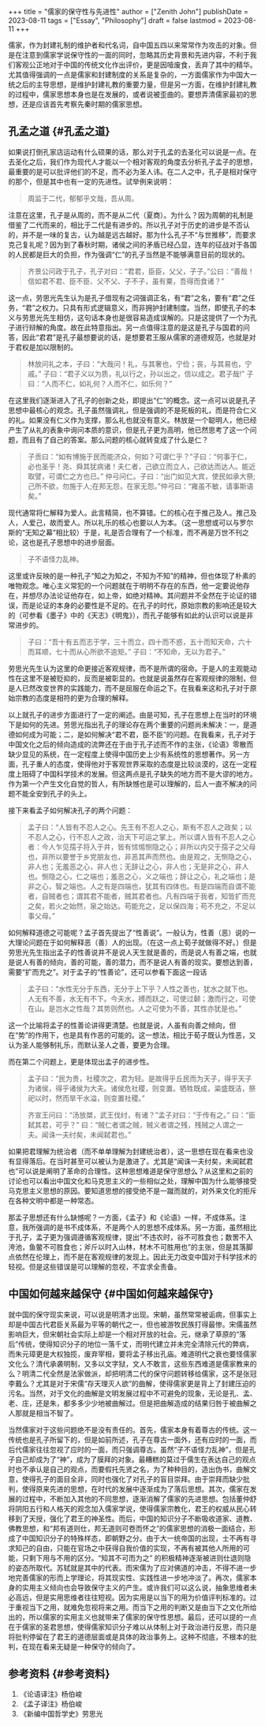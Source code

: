 +++
title = "儒家的保守性与先进性"
author = ["Zenith John"]
publishDate = 2023-08-11
tags = ["Essay", "Philosophy"]
draft = false
lastmod = 2023-08-11
+++

儒家，作为封建礼制的维护者和代名词，自中国五四以来常常作为攻击的对象。但是在注意到儒家学说保守性的一面的同时，忽略其历史背景和先进内容，不利于我们客观公正地对于中国的传统文化作出评价，更是因噎废食，丢弃了其中的精华。尤其值得强调的一点是儒家和封建制度的关系是复杂的，一方面儒家作为中国大一统之后的主导思想，是维护封建礼教的重要力量，但是另一方面，在维护封建礼教的过程中，儒家思想本身也是在发展的，或者说被歪曲的。要想弄清儒家最初的思想，还是应该首先考察先秦时期的儒家思想。


## 孔孟之道 {#孔孟之道}

如果说打倒孔家店运动有什么硕果的话，那么对于孔孟的去圣化可以说是一点。在去圣化之后，我们作为现代人才能以一个相对客观的角度去分析孔子孟子的思想，最重要的是可以批评他们的不足，而不必为圣人讳。在二人之中，孔子是相对保守的那个，但是其中也有一定的先进性。试举例来说明：

> 周监于二代，郁郁乎文哉，吾从周。

注意在这里，孔子是从周的，而不是从二代（夏商）。为什么？因为周朝的礼制是借鉴了二代而来的，相比于二代是有进步的。所以孔子对于历史的进步是不否认的，并不是一味的复古，认为越是远古越好。那为什么孔子不“与世推移”，而要求克己复礼呢？因为到了春秋时期，诸侯之间的矛盾已经凸显，连年的征战对于各国的人民都是巨大的负担，作为强调“仁”的孔子当然是不能够满意目前的现状的。

> 齐景公问政于孔子，孔子对曰：“君君，臣臣，父父，子子。”公曰：“善哉！信如君不君、臣不臣、父不父、子不子，虽有粟，吾得而食诸？”

这一点，劳思光先生认为是孔子借现有之词强调正名，有“君”之名，要有“君”之任务，“君”之权力。只具有形式逻辑意义，而非拥护封建制度。当然，即使孔子的本义与劳思光先生相仿，这句话本身也是很容易造成误解的。只是这提供了一个为孔子进行辩解的角度。故在此特意指出。另一点值得注意的是这是孔子与国君的问答，因此“君君”是孔子最想要说的话，是想要君王服从儒家的道德规范，也就是对于君权是加以限制的。

> 林放问礼之本，子曰：“大哉问！礼，与其奢也，宁俭；丧，与其易也，宁戚。”
> 子曰：“君子义以为质，礼以行之，孙以出之，信以成之。君子哉!”
> 子曰：“人而不仁，如礼何？人而不仁，如乐何？”

在这里我们逐渐进入了孔子的创新之处，即提出“仁”的概念。这一点可以说是孔子思想中最核心的观念。孔子虽然强调礼，但是强调的不是死板的礼，而是符合仁义的礼。如果没有仁义作为支撑，那么礼也就没有意义。林放是一个聪明人，他已经产生了从礼的表象中询问本质的意识，但是孔子更为高明，他已然思考了这一个问题，而且有了自己的答案。那么问题的核心就转变成了什么是仁？

> 子贡曰：“如有博施于民而能济众，何如？可谓仁乎？”子曰：“何事于仁，必也圣乎！尧、舜其犹病诸！夫仁者，己欲立而立人，己欲达而达人。能近取譬，可谓仁之方也已。”
> 仲弓问仁。子曰：“出门如见大宾，使民如承大祭;己所不欲，勿施于人;在邦无怨，在家无怨。”仲弓曰：“雍虽不敏，请事斯语矣。”

现代通常将仁解释为爱人。此言精简，也不算错。仁的核心在于推己及人。推己及人，人爱己，故而爱人。所以礼乐的核心也要以人为本。（这一思想或可以与罗尔斯的“无知之幕”相比较）于是，礼是否合理有了一个标准，而不再是万世不刊之论，这也是孔子思想中的进步层面。

> 子不语怪力乱神。

这里或许反映的是一种孔子“知之为知之，不知为不知”的精神，但也体现了朴素的唯物观念。唯心主义常犯的一个问题就在于明明不存在的东西，他一定要说他存在，并想尽办法论证他存在，如上帝，如绝对精神。其问题并不全然在于论证的错误，而是论证的本身的必要性是不足的。在孔子的时代，原始宗教的影响还是较大的（可参看《墨子》中的《天志》《明鬼》），而孔子能够有如此的认识可以说是非常进步的。

> 子曰：“吾十有五而志于学，三十而立，四十而不惑，五十而知天命，六十而耳顺，七十而从心所欲不逾矩。”
> 子曰：“不知命，无以为君子。”

劳思光先生认为这里的命更接近客观规律，而不是所谓的宿命。于是人的主观能动性在这里不是被贬抑的，反而是被彰显的。也就是说虽然存在客观规律的限制，但是人已然改变世界的实践能力，而不是屈服在命运之下。在我看来这和孔子对于原始宗教的态度是相符的更为合理的解释。

以上就孔子的进步方面进行了一定的阐述。由是可知，孔子在思想上在当时的环境下是如何的先进。劳思光指出孔子的理论存在两个重要的问题尚未解决：一，是道德如何成为可能；二，是如何解决“君不君，臣不臣”的问题。在我看来，孔子对于中国文化之后的倾向造成的流弊还在于由于孔子述而不作的主张，《论语》零散而缺少显见的系统，在一定程度上使得中国历史上少有系统性的思想著作。另一方面，孔子重人的态度，使得他对于客观世界采取的态度是比较淡漠的，这在一定程度上阻碍了中国科学技术的发展。但这两点是孔子缺失的地方而不是大谬的地方。作为第一个产生文化自觉的哲人，有所缺憾也是可以理解的，后人一直不解决的问题不能全安到孔子的头上。

接下来看孟子如何解决孔子的两个问题：

> 孟子曰：“人皆有不忍人之心。先王有不忍人之心，斯有不忍人之政矣；以不忍人之心，行不忍人之政，治天下可运之掌上。所以谓人皆有不忍人之心者：今人乍见孺子将入于井，皆有怵惕恻隐之心；非所以内交于孺子之父母也，非所以要誉于乡党朋友也，非恶其声而然也。由是观之，无恻隐之心，非人也；无羞恶之心，非人也；无辞让之心，非人也；无是非之心，非人也。恻隐之心，仁之端也；羞恶之心，义之端也；辞让之心，礼之端也；是非之心，智之端也。人之有是四端也，犹其有四体也。有是四端而自谓不能者，自贼者也；谓其君不能者，贼其君者也。凡有四端于我者，知皆扩而充之矣，若火之始然，泉之始达。苟能充之，足以保四海；苟不充之，不足以事父母。”

如何解释道德之可能呢？孟子首先提出了“性善说”。一般认为，性善（恶）说的一大理论问题在于如何解释恶（善）人的出现。（在这一点上荀子就做得不好。）但是劳思光先生指出孟子的性善说并不是说人天生就是善的，而是说人有善之端，也就是说人有善的倾向，善的可能，善的潜力，而不是说人有善的现实。要想达到善，需要“扩而充之”。对于孟子的“性善论”，还可以参看下面这一段话

> 孟子曰：“水性无分于东西，无分于上下乎？人性之善也，犹水之就下也。人无有不善，水无有不下。今夫水，搏而跃之，可使过颡；激而行之，可使在山。是岂水之性哉？其势则然也。人之可使为不善，其性亦犹是也。”

这一个比喻将孟子的性善论讲得更清楚。也就是说，人虽有向善之倾向，但在“势”的作用下，也是具有作恶的可能的。这一想法，相比于荀子既认为性恶，又认为圣人能够制礼乐，而默认圣人之善，要更为合理。

而在第二个问题上，更是体现出孟子的进步性。

> 孟子曰：“民为贵，社稷次之，君为轻。是故得乎丘民而为天子，得乎天子为诸侯，得乎诸侯为大夫。诸侯危社稷，则变置。牺牲既成，粢盛既洁，祭祀以时，然而旱干水溢，则变置社稷。”
>
> 齐宣王问曰：“汤放桀，武王伐纣，有诸？”孟子对曰：“于传有之。”
> 曰：“臣弑其君，可乎？”
> 曰：“贼仁者谓之贼，贼义者谓之残，残贼之人谓之一夫。闻诛一夫纣矣，未闻弑君也。”

如果把君理解为统治者（而不单单理解为封建统治者），这一思想在现在看来也没有显得落后。在当时甚至可以被认为是激进了。尤其是“闻诛一夫纣矣，未闻弑君也”可以说是阐明了革命的合理性。这种思想难道是保守思想么？从这里和之前的讨论也可以看出中国文化和马克思主义的一些相似之处，理解中国为什么能够接受马克思主义思想的原因。要知道思想的接受绝不是一蹴而就的，对外来文化的拒斥在各种文明中都是一种常态。

那孟子思想还有什么缺憾呢？一方面，《孟子》和《论语》一样，不成体系。注意，我所强调的是书不成体系，不是两个人的思想不成体系。另一方面，虽然相比于孔子，孟子更为强调遵循客观规律，提出“不违农时，谷不可胜食也；数罟不入洿池，鱼鳖不可胜食也；斧斤以时入山林，材木不可胜用也”的主张，但是其落脚点依然在伦理上，而不是在客观规律的发现上。因此无力改变中国对于科学技术的轻视。但是这些错误是可以理解的忽视，不宜求全责备。


## 中国如何越来越保守 {#中国如何越来越保守}

就中国的保守现实来说，可以说是明清才出现。宋朝，虽然常常被诟病，但事实上却是中国古代君臣关系最为平等的朝代之一，但也被游牧民族打得最惨。宋儒虽然影响巨大，但宋朝社会实际上却是一个相对开放的社会。元，继承了草原的“落后”传统，使得知识分子的地位一落千丈，而明代建立并未完全清除元代的弊病，而朱元璋更是大权独揽，废弃宰相，要将孟子移出孔庙。难道明代之衰也要怪儒家文化么？清代承袭明制，又多以文字狱，文人不敢言，这些东西难道是儒家教来的么？明清二代全然是法家做派，却把明清二代的保守问题转移给儒家，这不是张冠李戴么？尤其是对于宋儒“存天理灭人欲”的曲解，使得儒家更是背上了封建压迫的污名。当然，对于文化的曲解是文明发展过程中不可避免的现象，无论是孔、孟、老、庄，还是朱，都多多少少地被曲解过。但是把曲解造成的结果归咎于被曲解之人那就是相当不智了。

当然儒家对于这些问题绝不是没有责任的。首先，儒家本身有着尊古的传统。这一传统也是孔子所留下的，但是如前所述，孔子在尊古一面外，还有应时的一面，而后代儒家往往忽视了应时的一面，而只强调尊古。虽然“子不语怪力乱神”，但是孔子自己却成为了“神”，成为了膜拜的对象。最糟糕的莫过于儒生在表达自己的观点时也不承认是自己的观点，而要假托先贤之名，为了种种目的，造出伪书，曲解文意，使得孔子的面目全非，同时也强化了对孔子的盲目崇拜。由于崇拜而缺少批判，使得原来先进的思想，在时代的发展中逐渐成为了落后思想。其次，儒家在发展的过程中，不断加入其他的不同思想，逐渐消解了儒家的先进思想。包括董仲舒将阴阳五行和人格天的观念加入儒家学说，使得儒家宗教化，君王的权威从民心转移到了天授，强化了君王的神圣性。而后，中国的知识分子不断吸收道家、道教、佛教思想，和“邦有道则仕，邦无道则可卷而怀之”的儒家思想的消极一面结合，形成了中国知识分子的特殊样态，即朝野之分。由于大一统帝国的出现，士不再有寻求知己的自由，只能在官场之中获得自我价值的实现，不再有被其他人所用的可能，只剩下用与不用的区分。“知其不可而为之” 的积极精神逐渐被进则仕退则隐的姿态所取代。苏轼就是其中的代表。而宋儒为了应对佛道的冲击，不得不进一步地完善儒家的形而上学理论，将其现实性、实践性进一步地冲淡了。再次，儒家本身的实用主义倾向也会导致保守主义的产生。或许我们可以这么说，抽象思维者未必高远，但是实用思维者往往短视。因为实用是以当下的用为价值评判标准的。过于重视当下之用，就难免忽视将来之用。而当下之用的判断又是由当下之文化所给出的，所以儒家的实用主义也就带来了儒家的保守性思想。最后，还可以提的一点在于儒家的圣君思想，使得儒家知识分子难以从体制上对于政治进行反思，而只是将批判停留在了君王的道德层面或是具体的政治事务上。这种不彻底，不根本的批判，在现在看来无疑是一种保守的倾向了。


## 参考资料 {#参考资料}

1.  《论语译注》杨伯峻
2.  《孟子译注》杨伯峻
3.  《新编中国哲学史》劳思光
